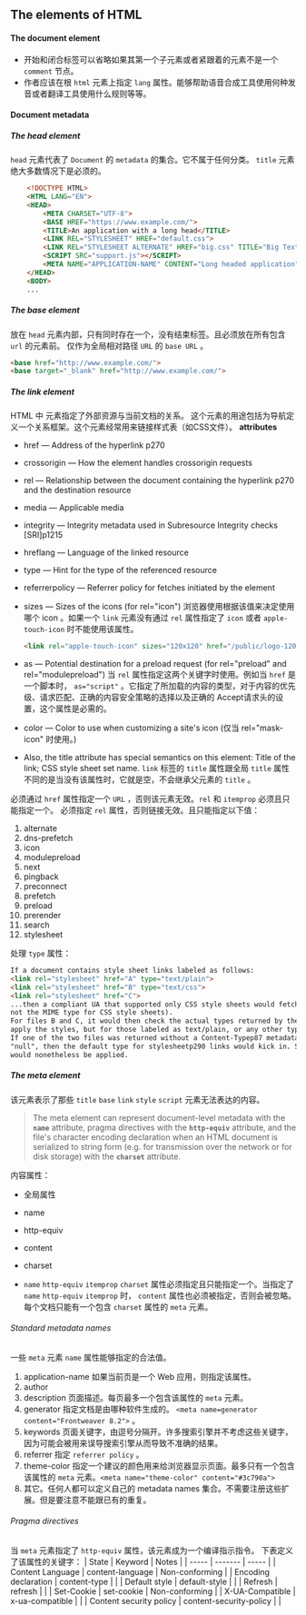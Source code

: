 ## The elements of HTML

#### The document element
* 开始和闭合标签可以省略如果其第一个子元素或者紧跟着的元素不是一个 `comment` 节点。
* 作者应该在根 `html` 元素上指定 `lang` 属性。能够帮助语音合成工具使用何种发音或者翻译工具使用什么规则等等。


#### Document metadata

##### The head element
`head` 元素代表了 `Document` 的 `metadata` 的集合。它不属于任何分类。
`title` 元素绝大多数情况下是必须的。
```html
    <!DOCTYPE HTML>
    <HTML LANG="EN">
    <HEAD>
        <META CHARSET="UTF-8">
        <BASE HREF="https://www.example.com/">
        <TITLE>An application with a long head</TITLE>
        <LINK REL="STYLESHEET" HREF="default.css">
        <LINK REL="STYLESHEET ALTERNATE" HREF="big.css" TITLE="Big Text">
        <SCRIPT SRC="support.js"></SCRIPT>
        <META NAME="APPLICATION-NAME" CONTENT="Long headed application">
    </HEAD>
    <BODY>
    ...
```
##### The base element
放在 `head` 元素内部，只有同时存在一个，没有结束标签。且必须放在所有包含 `url` 的元素前。
仅作为全局相对路径 `URL` 的 `base URL` 。
```html
<base href="http://www.example.com/">
<base target="_blank" href="http://www.example.com/">
```

##### The link element
HTML 中 <link> 元素指定了外部资源与当前文档的关系。 这个元素的用途包括为导航定义一个关系框架。这个元素经常用来链接样式表（如CSS文件）。
**attributes**
* href — Address of the hyperlink p270
* crossorigin — How the element handles crossorigin requests
* rel — Relationship between the document containing the hyperlink p270 and the destination resource
* media — Applicable media
* integrity — Integrity metadata used in Subresource Integrity checks [SRI]p1215
* hreflang — Language of the linked resource
* type — Hint for the type of the referenced resource
* referrerpolicy — Referrer policy for fetches initiated by the element
* sizes — Sizes of the icons (for rel="icon") 浏览器使用根据该值来决定使用哪个 icon 。如果一个 `link` 元素没有通过 `rel` 属性指定了 `icon` 或者 `apple-touch-icon` 时不能使用该属性。
    ```html
    <link rel="apple-touch-icon" sizes="120x120" href="/public/logo-120.png">
    ```

* as — Potential destination for a preload request (for rel="preload" and rel="modulepreload") 当 `rel` 属性指定这两个关键字时使用。例如当 `href` 是一个脚本时， `as="script"` 。它指定了<link>所加载的内容的类型，对于内容的优先级、请求匹配、正确的内容安全策略的选择以及正确的 Accept请求头的设置，这个属性是必需的。
* color — Color to use when customizing a site's icon (仅当 rel="mask-icon" 时使用。)
* Also, the title attribute has special semantics on this element: Title of the link; CSS style sheet set name. `link` 标签的 `title` 属性跟全局 `title` 属性不同的是当没有该属性时，它就是空，不会继承父元素的 `title` 。

必须通过 `href` 属性指定一个 `URL` ，否则该元素无效。`rel` 和 `itemprop` 必须且只能指定一个。
必须指定 `rel` 属性，否则链接无效。且只能指定以下值：
1. alternate
2. dns-prefetch
3. icon
4. modulepreload
5. next
6. pingback
7. preconnect
8. prefetch
9. preload
10. prerender
11. search
12. stylesheet

处理 `type` 属性：
```html
If a document contains style sheet links labeled as follows:
<link rel="stylesheet" href="A" type="text/plain">
<link rel="stylesheet" href="B" type="text/css">
<link rel="stylesheet" href="C">
...then a compliant UA that supported only CSS style sheets would fetch the B and C files, and skip the A file (since text/plain is
not the MIME type for CSS style sheets).
For files B and C, it would then check the actual types returned by the server. For those that are sent as text/cssp1206, it would
apply the styles, but for those labeled as text/plain, or any other type, it would not.
If one of the two files was returned without a Content-Typep87 metadata, or with a syntactically incorrect type like ContentType:
"null", then the default type for stylesheetp290 links would kick in. Since that default type is text/cssp1206, the style sheet
would nonetheless be applied.
```


##### The meta element
该元素表示了那些 `title` `base` `link` `style` `script` 元素无法表达的内容。
> The meta element can represent document-level metadata with the **`name`** attribute, pragma directives with the **`http-equiv`** attribute, and the file's character encoding declaration when an HTML document is serialized to string form (e.g. for transmission over the network or for disk storage) with the **`charset`** attribute.

内容属性：
* 全局属性
* name
* http-equiv
* content
* charset

* `name` `http-equiv` `itemprop` `charset` 属性必须指定且只能指定一个。当指定了 `name` `http-equiv` `itemprop` 时， `content` 属性也必须被指定，否则会被忽略。每个文档只能有一个包含 `charset` 属性的 `meta` 元素。

###### Standard metadata names
一些 `meta` 元素 `name` 属性能够指定的合法值。
1. application-name 如果当前页是一个 Web 应用，则指定该属性。
2. author
3. description 页面描述。每页最多一个包含该属性的 `meta` 元素。
4. generator 指定文档是由哪种软件生成的。 `<meta name=generator content="Frontweaver 8.2">` 。
5. keywords 页面关键字，由逗号分隔开。许多搜索引擎并不考虑这些关键字，因为可能会被用来误导搜索引擎从而导致不准确的结果。
6. referrer 指定 `referrer policy` 。
7. theme-color 指定一个建议的颜色用来给浏览器显示页面。最多只有一个包含该属性的 `meta` 元素。`<meta name="theme-color" content="#3c790a">`
8. 其它。任何人都可以定义自己的 metadata names 集合。不需要注册这些扩展。但是要注意不能跟已有的重复。

###### Pragma directives
当 `meta` 元素指定了 `http-equiv` 属性，该元素成为一个编译指示指令。
下表定义了该属性的关键字：
| State | Keyword | Notes |
| ----- | ------- | ----- |
| Content Language | content-language | Non-conforming |
| Encoding declaration | content-type |                |
| Default style | default-style |                      |
| Refresh       | refresh |             |
| Set-Cookie | set-cookie | Non-conforming |
| X-UA-Compatible | x-ua-compatible | |
| Content security policy | content-security-policy | |


